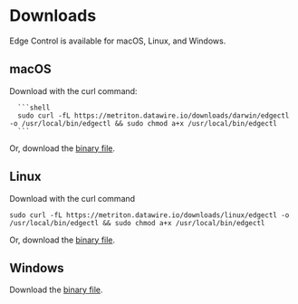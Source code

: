 # Downloads

Edge Control is available for macOS, Linux, and Windows.

## macOS

Download with the curl command:

      ```shell
      sudo curl -fL https://metriton.datawire.io/downloads/darwin/edgectl -o /usr/local/bin/edgectl && sudo chmod a+x /usr/local/bin/edgectl
      ```

Or, download the [binary file](https://metriton.datawire.io/downloads/darwin/edgectl).

## Linux

Download with the curl command

   ```shell
   sudo curl -fL https://metriton.datawire.io/downloads/linux/edgectl -o
   /usr/local/bin/edgectl && sudo chmod a+x /usr/local/bin/edgectl
   ```

Or, download the [binary file](https://metriton.datawire.io/downloads/linux/edgectl).

## Windows

Download the [binary file](https://metriton.datawire.io/downloads/windows/edgectl.exe).
